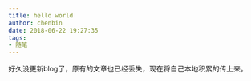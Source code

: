 ```yaml
---
title: hello world
author: chenbin
date: 2018-06-22 19:27:35
tags: 
- 随笔
---
```

好久没更新blog了，原有的文章也已经丢失，现在将自己本地积累的传上来。